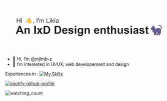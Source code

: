 ![This is an image](https://github.com/mjlmb-z/mjlmb-z/blob/main/header.png)

- 👋 Hi, I’m @mjlmb-z
- 👀 I’m interested in UI/UX, web developement and design

<!---
mjlmb-z/mjlmb-z is a ✨ special ✨ repository because its `README.md` (this file) appears on your GitHub profile.
You can click the Preview link to take a look at your changes.
--->

Experiences in :
[![My Skills](https://skills.thijs.gg/icons?i=html,css,bootstrap,figma&theme=dark)](https://skills.thijs.gg)

[![spotify-github-profile](https://spotify-github-profile.vercel.app/api/view?uid=31o3ptc26cyaveekolsb7epauy54&cover_image=true&theme=default)](https://github.com/kittinan/spotify-github-profile)

<p align="left"> 
  <img src="https://komarev.com/ghpvc/?username=mjlmb-z&color=blueviolet" alt="watching_count" />
</p>
